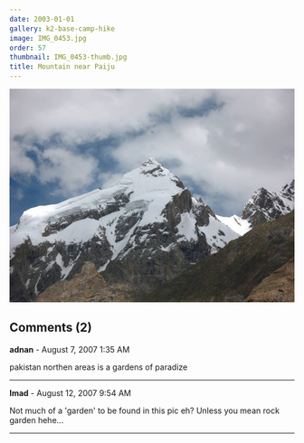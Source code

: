 ```yaml
---
date: 2003-01-01
gallery: k2-base-camp-hike
image: IMG_0453.jpg
order: 57
thumbnail: IMG_0453-thumb.jpg
title: Mountain near Paiju
---
```


![Mountain near Paiju](./IMG_0453.jpg)

<div id="comments">

## Comments (2)

**adnan** - August  7, 2007  1:35 AM

pakistan northen areas is a gardens of paradize

---

**Imad** - August 12, 2007  9:54 AM

Not much of a 'garden' to be found in this pic eh? Unless you mean rock garden hehe...

---

</div>